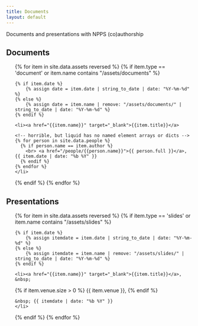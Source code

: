 ```yaml
---
title: Documents
layout: default
---
```


<!-- add items to _data/assets, and add materials to assets/documents and assets/slides -->

Documents and presentations with NPPS (co)authorship

## Documents

<ul>
{% for item in site.data.assets reversed %}
  {% if item.type == 'document' or item.name contains "/assets/documents" %}

    {% if item.date %}
        {% assign date = item.date | string_to_date | date: "%Y-%m-%d" %}
    {% else %}
        {% assign date = item.name | remove: "/assets/documents/" | string_to_date | date: "%Y-%m-%d" %}
    {% endif %}

    <li><a href="{{item.name}}" target="_blank">{{item.title}}</a>
    
    <!-- horrible, but liquid has no named element arrays or dicts -->
    {% for person in site.data.people %}
      {% if person.name == item.author %}
        <br> <a href="/people/{{person.name}}">{{ person.full }}</a>, {{ item.date | date: "%b %Y" }}
      {% endif %}
    {% endfor %}
    </li>
  {% endif %}
{% endfor %}
</ul>

## Presentations

<ul>
{% for item in site.data.assets reversed %}
  {% if item.type == 'slides' or item.name contains "/assets/slides" %}

    {% if item.date %}
        {% assign itemdate = item.date | string_to_date | date: "%Y-%m-%d" %}
    {% else %}
        {% assign itemdate = item.name | remove: "/assets/slides/" | string_to_date | date: "%Y-%m-%d" %}
    {% endif %}

    <li><a href="{{item.name}}" target="_blank">{{item.title}}</a>, &nbsp;

<!--

  {% assign authors = item.author | split: " " %}
  {% for author in authors %}
    {% for person in site.data.people %}
      {% if person.name == author %}
        <a href="/people/{{person.name}}">{{ person.full }}</a> &nbsp; 
      {% endif %}
    {% endfor %}
  {% endfor %}

-->

  {% if item.venue.size > 0 %}
    {{ item.venue }},
  {% endif %}

    &nbsp; {{ itemdate | date: "%b %Y" }}
    </li>
  {% endif %}
{% endfor %}
</ul>
